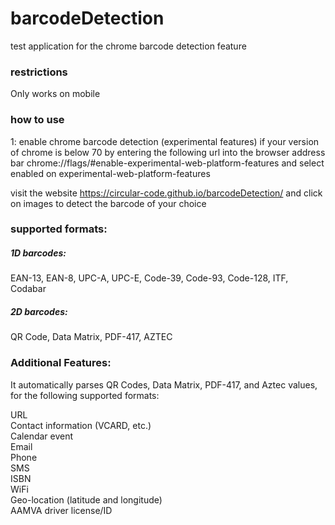 # barcodeDetection
test application for the chrome barcode detection feature

### restrictions
Only works on mobile

### how to use
1: enable chrome barcode detection (experimental features) if your version of chrome is below 70
by entering the following url into the browser address bar
chrome://flags/#enable-experimental-web-platform-features
and select enabled on experimental-web-platform-features

visit the website 
https://circular-code.github.io/barcodeDetection/
and click on images to detect the barcode of your choice

### supported formats:
##### 1D barcodes:
EAN-13, EAN-8, UPC-A, UPC-E, Code-39, Code-93, Code-128, ITF, Codabar

##### 2D barcodes:
QR Code, Data Matrix, PDF-417, AZTEC

### Additional Features:
It automatically parses QR Codes, Data Matrix, PDF-417, and Aztec values, for the following supported formats:

URL <br>
Contact information (VCARD, etc.) <br>
Calendar event <br>
Email <br>
Phone <br>
SMS <br>
ISBN <br>
WiFi <br>
Geo-location (latitude and longitude) <br>
AAMVA driver license/ID <br>
